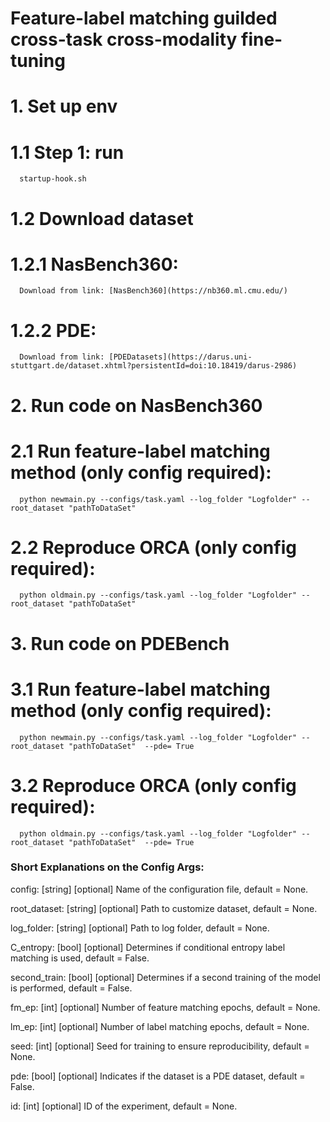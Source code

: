 # Feature-label matching guilded cross-task cross-modality fine-tuning
# 1. Set up env 
# 1.1  Step 1: run  
      startup-hook.sh
# 1.2 Download dataset    
#    1.2.1 NasBench360: 
      Download from link: [NasBench360](https://nb360.ml.cmu.edu/)  
#    1.2.2 PDE:
      Download from link: [PDEDatasets](https://darus.uni-stuttgart.de/dataset.xhtml?persistentId=doi:10.18419/darus-2986) 
# 2. Run code on NasBench360
# 2.1 Run feature-label matching method (only config required): 
      python newmain.py --configs/task.yaml --log_folder "Logfolder" --root_dataset "pathToDataSet"  
# 2.2 Reproduce ORCA (only config required): 
      python oldmain.py --configs/task.yaml --log_folder "Logfolder" --root_dataset "pathToDataSet" 

# 3. Run code on PDEBench
# 3.1 Run feature-label matching method (only config required): 
      python newmain.py --configs/task.yaml --log_folder "Logfolder" --root_dataset "pathToDataSet"  --pde= True
# 3.2 Reproduce ORCA (only config required): 
      python oldmain.py --configs/task.yaml --log_folder "Logfolder" --root_dataset "pathToDataSet"  --pde= True

### Short Explanations on the Config Args:

config: [string] [optional] Name of the configuration file, default = None.

root_dataset: [string] [optional] Path to customize dataset, default = None.

log_folder: [string] [optional] Path to log folder, default = None.

C_entropy: [bool] [optional] Determines if conditional entropy label matching is used, default = False.

second_train: [bool] [optional] Determines if a second training of the model is performed, default = False.

fm_ep: [int] [optional] Number of feature matching epochs, default = None.

lm_ep: [int] [optional] Number of label matching epochs, default = None.

seed: [int] [optional] Seed for training to ensure reproducibility, default = None.

pde: [bool] [optional] Indicates if the dataset is a PDE dataset, default = False.

id: [int] [optional] ID of the experiment, default = None.



      
